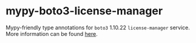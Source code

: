 # mypy-boto3-license-manager

Mypy-friendly type annotations for `boto3` 1.10.22 `license-manager` service.
More information can be found [here](https://github.com/vemel/mypy_boto3).